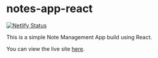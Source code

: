 # notes-app-react

[![Netlify Status](https://api.netlify.com/api/v1/badges/019bc288-1952-4ee5-9018-8696ac1e946e/deploy-status)](https://app.netlify.com/sites/react-simple-notes/deploys)

This is a simple Note Management App build using React.

You can view the live site [here](https://react-simple-notes.netlify.app).
